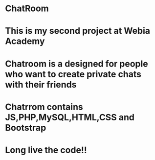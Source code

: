 # ChatRoom
# This is my second project at Webia Academy 
# Chatroom is a designed for people who want to create private chats with their friends
# Chatrrom contains JS,PHP,MySQL,HTML,CSS and Bootstrap
# Long live the code!!
